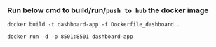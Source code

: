 

### Run below cmd to build/run/`push to hub` the docker image

`docker build -t dashboard-app -f Dockerfile_dashboard .`


`docker run -d -p 8501:8501 dashboard-app`
